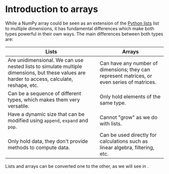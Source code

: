 # Introduction to arrays

While a NumPy array could be seen as an extension of the [Python lists](python_lists.md) list to multiple dimensions, it has fundamental differences which make both types powerful in their own ways. The main differences between both types are:

| Lists                                                                                                                                        | Arrays                                                                                      |
| -------------------------------------------------------------------------------------------------------------------------------------------- | ------------------------------------------------------------------------------------------- |
| Are unidimensional. We can use nested lists to simulate multiple dimensions, but these values are harder to access, calculate, reshape, etc. | Can have any number of dimensions; they can represent matrices, or even series of matrices. | 
| Can be a sequence of different types, which makes them very versatile.                                                                       | Only hold elements of the same type.                            |
| Have a dynamic size that can be modified using `append`, `expand` and `pop`.                                                                 | Cannot "grow" as we do with lists.                                                          |
| Only hold data, they don't provide methods to compute data.                                                                                  | Can be used directly for calculations such as linear algebra, filtering, etc.               |

Lists and arrays can be converted one to the other, as we will see in [](numpy_ndarray_creating_from_lists.md).

